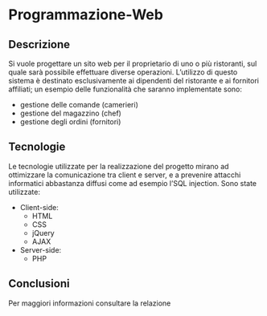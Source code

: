 # Programmazione-Web

## Descrizione
Si vuole progettare un sito web per il proprietario di uno o più ristoranti, sul quale sarà possibile effettuare diverse operazioni. L’utilizzo di questo sistema è destinato esclusivamente ai dipendenti del ristorante e ai fornitori affiliati; un esempio delle funzionalità che saranno implementate sono:
-	gestione delle comande (camerieri)
-	gestione del magazzino (chef)
-	gestione degli ordini (fornitori)

## Tecnologie
Le tecnologie utilizzate per la realizzazione del progetto mirano ad ottimizzare la comunicazione tra client e server, e a prevenire attacchi informatici abbastanza diffusi come ad esempio l’SQL injection.
Sono state utilizzate:
-	Client-side:
	- HTML
	- CSS
	- jQuery
	- AJAX
-	Server-side:
	- PHP

## Conclusioni
Per maggiori informazioni consultare la relazione
